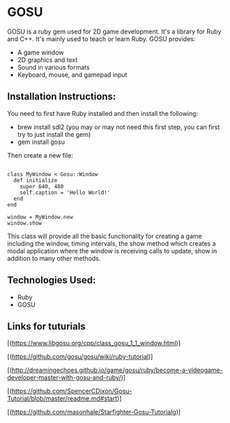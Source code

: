 # GOSU
 
GOSU is a ruby gem used for 2D game development. It's a library for Ruby and C++. It's mainly used to teach or learn Ruby.
GOSU provides:  

* A game window
* 2D graphics and text
* Sound in various formats
* Keyboard, mouse, and gamepad input


## Installation Instructions: ##
You need to first have Ruby installed and then install the following:

*  brew install sdl2 (you may or may not need this first step, you can first try to just install the gem)
*  gem install gosu


Then create a new file:

```require 'gosu'

class MyWindow < Gosu::Window
  def initialize
    super 640, 480
    self.caption = 'Hello World!'
  end
end

window = MyWindow.new
window.show
```

This class will provide all the basic functionality for creating a game including the window, timing intervals, the show method which creates a modal application where the window is receiving calls to update, show in addition to many other methods.

## Technologies Used: ##


* Ruby
* GOSU


## Links for tuturials ##
 [(https://www.libgosu.org/cpp/class_gosu_1_1_window.html)]

 [(https://github.com/gosu/gosu/wiki/ruby-tutorial)]

 [(http://dreamingechoes.github.io/game/gosu/ruby/become-a-videogame-developer-master-with-gosu-and-ruby/)]

 [(https://github.com/SpencerCDixon/Gosu-Tutorial/blob/master/readme.md#start)]

 [(https://github.com/masonhale/Starfighter-Gosu-Tutorialg)]



